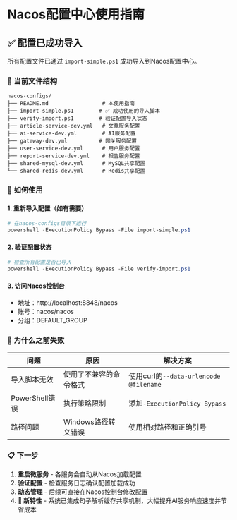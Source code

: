 # Nacos配置中心使用指南

## ✅ 配置已成功导入

所有配置文件已通过 `import-simple.ps1` 成功导入到Nacos配置中心。

### 📁 当前文件结构
```
nacos-configs/
├── README.md                 # 本使用指南
├── import-simple.ps1        # ✅ 成功使用的导入脚本
├── verify-import.ps1        # 验证配置导入状态
├── article-service-dev.yml   # 文章服务配置
├── ai-service-dev.yml        # AI服务配置  
├── gateway-dev.yml          # 网关服务配置
├── user-service-dev.yml      # 用户服务配置
├── report-service-dev.yml    # 报告服务配置
├── shared-mysql-dev.yml      # MySQL共享配置
└── shared-redis-dev.yml      # Redis共享配置
```

### 🚀 如何使用

#### 1. 重新导入配置（如有需要）
```powershell
# 在nacos-configs目录下运行
powershell -ExecutionPolicy Bypass -File import-simple.ps1
```

#### 2. 验证配置状态
```powershell
# 检查所有配置是否已导入
powershell -ExecutionPolicy Bypass -File verify-import.ps1
```

#### 3. 访问Nacos控制台
- 地址：http://localhost:8848/nacos
- 账号：nacos/nacos
- 分组：DEFAULT_GROUP

### 🔧 为什么之前失败

| 问题 | 原因 | 解决方案 |
|---|---|---|
| 导入脚本无效 | 使用了不兼容的命令格式 | 使用curl的`--data-urlencode @filename` |
| PowerShell错误 | 执行策略限制 | 添加`-ExecutionPolicy Bypass` |
| 路径问题 | Windows路径转义错误 | 使用相对路径和正确引号 |

### 📋 下一步

1. **重启微服务** - 各服务会自动从Nacos加载配置
2. **验证配置** - 检查服务日志确认配置加载成功
3. **动态管理** - 后续可直接在Nacos控制台修改配置
4. **🧠 新特性** - 系统已集成句子解析缓存共享机制，大幅提升AI服务响应速度并节省成本